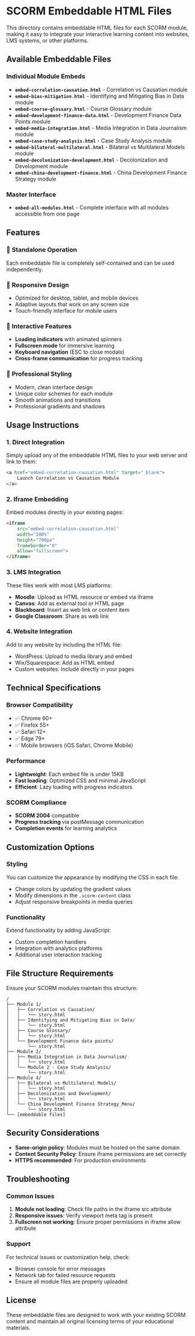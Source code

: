 # SCORM Embeddable HTML Files

This directory contains embeddable HTML files for each SCORM module, making it easy to integrate your interactive learning content into websites, LMS systems, or other platforms.

## Available Embeddable Files

### Individual Module Embeds
- **`embed-correlation-causation.html`** - Correlation vs Causation module
- **`embed-bias-mitigation.html`** - Identifying and Mitigating Bias in Data module
- **`embed-course-glossary.html`** - Course Glossary module
- **`embed-development-finance-data.html`** - Development Finance Data Points module
- **`embed-media-integration.html`** - Media Integration in Data Journalism module
- **`embed-case-study-analysis.html`** - Case Study Analysis module
- **`embed-bilateral-multilateral.html`** - Bilateral vs Multilateral Models module
- **`embed-decolonization-development.html`** - Decolonization and Development module
- **`embed-china-development-finance.html`** - China Development Finance Strategy module

### Master Interface
- **`embed-all-modules.html`** - Complete interface with all modules accessible from one page

## Features

### 🎯 **Standalone Operation**
Each embeddable file is completely self-contained and can be used independently.

### 📱 **Responsive Design**
- Optimized for desktop, tablet, and mobile devices
- Adaptive layouts that work on any screen size
- Touch-friendly interface for mobile users

### 🔧 **Interactive Features**
- **Loading indicators** with animated spinners
- **Fullscreen mode** for immersive learning
- **Keyboard navigation** (ESC to close modals)
- **Cross-frame communication** for progress tracking

### 🎨 **Professional Styling**
- Modern, clean interface design
- Unique color schemes for each module
- Smooth animations and transitions
- Professional gradients and shadows

## Usage Instructions

### 1. **Direct Integration**
Simply upload any of the embeddable HTML files to your web server and link to them:

```html
<a href="embed-correlation-causation.html" target="_blank">
    Launch Correlation vs Causation Module
</a>
```

### 2. **Iframe Embedding**
Embed modules directly in your existing pages:

```html
<iframe 
    src="embed-correlation-causation.html" 
    width="100%" 
    height="700px" 
    frameborder="0"
    allow="fullscreen">
</iframe>
```

### 3. **LMS Integration**
These files work with most LMS platforms:
- **Moodle**: Upload as HTML resource or embed via iframe
- **Canvas**: Add as external tool or HTML page
- **Blackboard**: Insert as web link or content item
- **Google Classroom**: Share as web link

### 4. **Website Integration**
Add to any website by including the HTML file:
- WordPress: Upload to media library and embed
- Wix/Squarespace: Add as HTML embed
- Custom websites: Include directly in your pages

## Technical Specifications

### Browser Compatibility
- ✅ Chrome 60+
- ✅ Firefox 55+
- ✅ Safari 12+
- ✅ Edge 79+
- ✅ Mobile browsers (iOS Safari, Chrome Mobile)

### Performance
- **Lightweight**: Each embed file is under 15KB
- **Fast loading**: Optimized CSS and minimal JavaScript
- **Efficient**: Lazy loading with progress indicators

### SCORM Compliance
- **SCORM 2004** compatible
- **Progress tracking** via postMessage communication
- **Completion events** for learning analytics

## Customization Options

### Styling
You can customize the appearance by modifying the CSS in each file:
- Change colors by updating the gradient values
- Modify dimensions in the `.scorm-content` class
- Adjust responsive breakpoints in media queries

### Functionality
Extend functionality by adding JavaScript:
- Custom completion handlers
- Integration with analytics platforms
- Additional user interaction tracking

## File Structure Requirements

Ensure your SCORM modules maintain this structure:
```
/
├── Module 1/
│   ├── Correlation vs Causation/
│   │   └── story.html
│   ├── Identifying and Mitigating Bias in Data/
│   │   └── story.html
│   ├── Course Glossary/
│   │   └── story.html
│   └── Development Finance data points/
│       └── story.html
├── Module 2/
│   ├── Media Integration in Data Journalism/
│   │   └── story.html
│   └── Module 2 - Case Study Analysis/
│       └── story.html
├── Module 4/
│   ├── Bilateral vs Multilateral Models/
│   │   └── story.html
│   ├── Decolonization and Development/
│   │   └── story.html
│   └── China Development Finance Strategy_Menu/
│       └── story.html
└── [embeddable files]
```

## Security Considerations

- **Same-origin policy**: Modules must be hosted on the same domain
- **Content Security Policy**: Ensure iframe permissions are set correctly
- **HTTPS recommended**: For production environments

## Troubleshooting

### Common Issues
1. **Module not loading**: Check file paths in the iframe src attribute
2. **Responsive issues**: Verify viewport meta tag is present
3. **Fullscreen not working**: Ensure proper permissions in iframe allow attribute

### Support
For technical issues or customization help, check:
- Browser console for error messages
- Network tab for failed resource requests
- Ensure all module files are properly uploaded

## License
These embeddable files are designed to work with your existing SCORM content and maintain all original licensing terms of your educational materials. 